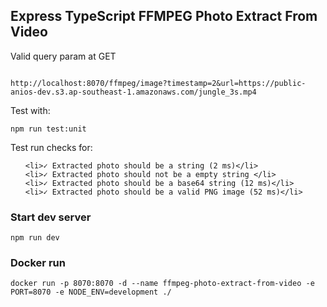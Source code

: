<h2>Express TypeScript FFMPEG Photo Extract From Video</h2>
<p>Valid query param at GET</p>
<code>
http://localhost:8070/ffmpeg/image?timestamp=2&url=https://public-anios-dev.s3.ap-southeast-1.amazonaws.com/jungle_3s.mp4
</code>
<p>Test with:</p>
<code>npm run test:unit</code>
<p>Test run checks for:</p>
<ul>

    <li>✓ Extracted photo should be a string (2 ms)</li>
    <li>✓ Extracted photo should not be a empty string </li>
    <li>✓ Extracted photo should be a base64 string (12 ms)</li>
    <li>✓ Extracted photo should be a valid PNG image (52 ms)</li>

</ul>

<h3>Start dev server</h2>
<code>npm run dev</code>

<h3>Docker run</h3>
<code>docker run -p 8070:8070 -d --name ffmpeg-photo-extract-from-video -e PORT=8070 -e NODE_ENV=development ./</code>
